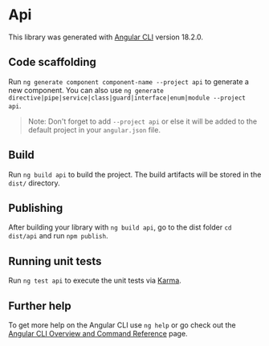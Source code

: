 # Api

This library was generated with [Angular CLI](https://github.com/angular/angular-cli) version 18.2.0.

## Code scaffolding

Run `ng generate component component-name --project api` to generate a new component. You can also use `ng generate directive|pipe|service|class|guard|interface|enum|module --project api`.
> Note: Don't forget to add `--project api` or else it will be added to the default project in your `angular.json` file. 

## Build

Run `ng build api` to build the project. The build artifacts will be stored in the `dist/` directory.

## Publishing

After building your library with `ng build api`, go to the dist folder `cd dist/api` and run `npm publish`.

## Running unit tests

Run `ng test api` to execute the unit tests via [Karma](https://karma-runner.github.io).

## Further help

To get more help on the Angular CLI use `ng help` or go check out the [Angular CLI Overview and Command Reference](https://angular.dev/tools/cli) page.
